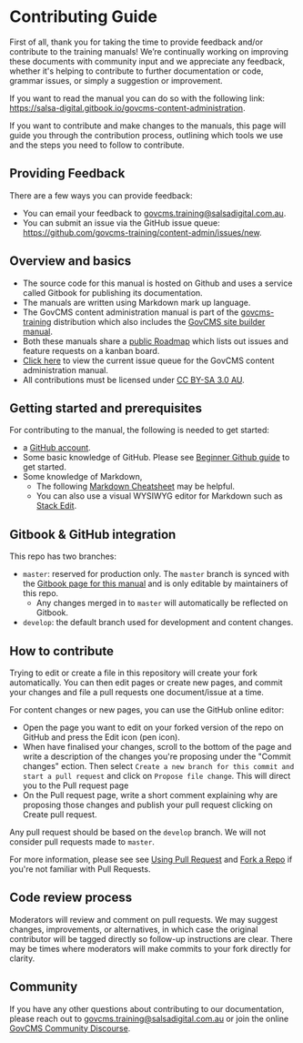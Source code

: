 # Contributing Guide 

First of all, thank you for taking the time to provide feedback and/or contribute to the training manuals! 
We’re continually working on improving these documents with community input and we appreciate any feedback, whether it's helping to contribute to further documentation or code, grammar issues, or simply a suggestion or improvement.

If you want to read the manual you can do so with the following link: 
https://salsa-digital.gitbook.io/govcms-content-administration. 

If you want to contribute and make changes to the manuals, this page will guide you through the contribution process, outlining which tools we use and the steps you need to follow to contribute. 


## Providing Feedback

There are a few ways you can provide feedback: 

* You can email your feedback to govcms.training@salsadigital.com.au.
* You can submit an issue via the GitHub issue queue: https://github.com/govcms-training/content-admin/issues/new.


## Overview and basics

* The source code for this manual is hosted on Github and uses a service called Gitbook for publishing its documentation. 
* The manuals are written using Markdown mark up language.
* The GovCMS content administration manual is part of the [govcms-training](https://github.com/govcms-training) distribution which also includes the [GovCMS site builder manual](https://github.com/govcms-training/content-admin).
* Both these manuals share a [public Roadmap](https://github.com/orgs/govcms-training/projects/1) which lists out issues and feature requests on a kanban board. 
* [Click here](https://github.com/govcms-training/content-admin/issues) to view the current issue queue for the GovCMS content administration manual. 
* All contributions must be licensed under [CC BY-SA 3.0 AU](https://creativecommons.org/licenses/by-sa/3.0/au/). 


## Getting started and prerequisites

For contributing to the manual, the following is needed to get started:

* a [GitHub account](https://github.com/join).
* Some basic knowledge of GitHub. Please see [Beginner Github guide](https://guides.github.com/activities/hello-world/) to get started. 
* Some knowledge of Markdown, 
  * The following [Markdown Cheatsheet](https://guides.github.com/features/mastering-markdown/) may be helpful. 
  * You can also use a visual WYSIWYG editor for Markdown such as [Stack Edit](https://stackedit.io/app#).


## Gitbook & GitHub integration <a name="contributing-github" />

This repo has two branches: 


* `master`: reserved for production only. The `master` branch is synced with the [Gitbook page for this manual](https://salsa-digital.gitbook.io/govcms-content-administration/) and is only editable by maintainers of this repo. 
  * Any changes merged in to `master` will automatically be reflected on Gitbook. 
* `develop`: the default branch used for development and content changes. 


## How to contribute

Trying to edit or create a file in this repository will create your fork automatically. You can then edit pages or create new pages, and commit your changes and file a pull requests one document/issue at a time. 


For content changes or new pages, you can use the GitHub online editor:

* Open the page you want to edit on your forked version of the repo on GitHub and press the Edit icon (pen icon).
* When have finalised your changes, scroll to the bottom of the page and write a description of the changes you're proposing under the "Commit changes" ection. Then select `Create a new branch for this commit and start a pull request` and click on `Propose file change`. This will direct you to the Pull request page
* On the Pull request page, write a short comment explaining why are proposing those changes and publish your pull request clicking on Create pull request.


Any pull request should be based on the `develop` branch. We will not consider pull requests made to `master`.

For more information, please see see [Using Pull Request](https://help.github.com/articles/using-pull-requests/) and [Fork a Repo](https://help.github.com/articles/fork-a-repo/) if you're not familiar with Pull Requests.

## Code review process

Moderators will review and comment on pull requests. We may suggest changes, improvements, or alternatives, in which case the original contributor will be tagged directly so follow-up instructions are clear. There may be times where moderators will make commits to your fork directly for clarity. 


## Community 

If you have any other questions about contributing to our documentation, please reach out to govcms.training@salsadigital.com.au or join the online [GovCMS Community Discourse](https://community.govcms.gov.au/).
